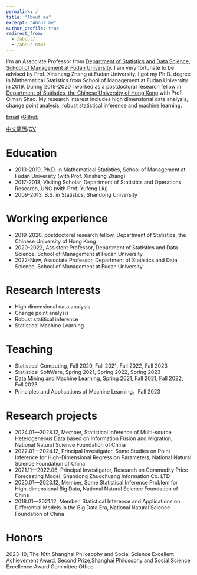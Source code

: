 ```yaml
---
permalink: /
title: "About me"
excerpt: "About me"
author_profile: true
redirect_from: 
  - /about/
  - /about.html
---
```


I'm an Associate Professor from [Department of Statistics and Data Science](https://www.fdsm.fudan.edu.cn/AboutUs/preview.html?uid=012128), [School of Management at Fudan University]( https://www.fdsm.fudan.edu.cn). I am very fortunate to be advised by Prof. Xinsheng Zhang at Fudan University. I got my Ph.D. degree in Mathematical Statistics from School of Management at Fudan University in 2019. During 2019-2020 I worked as a postdoctoral research fellow in [Department of Statistics, the Chinese University of Hong Kong](https://www.sta.cuhk.edu.hk) with Prof. Qiman Shao. My research interest includes high dimensional data analysis, change point analysis, robust statistical inference and machine learning. 


[Email](mailto:bin_liu@fudan.edu.cn) /[Github](https://github.com/liubin0145/liubin0145.github.io)

[中文简历](https://liubin0145.github.io//files/cv.pdf)/[CV](https://liubin0145.github.io//files/CV-FDSM.pdf)

Education
======
* 2013-2019, Ph.D. in Mathematical Statistics, School of Management at Fudan University (with Prof. Xinsheng Zhang)
* 2017-2018, Visiting Scholar, Department of Statistics and Operations Research, UNC (with Prof. Yufeng Liu)
* 2009-2013, B.S. in Statistics, Shandong University


Working experience
======
* 2019-2020, postdoctoral research fellow, Department of Statistics, the Chinese University of Hong Kong
* 2020-2022, Assistent Professor, Department of Statistics and Data Science, School of Management at Fudan University
* 2022-Now, Associate Professor, Department of Statistics and Data Science, School of Management at Fudan University

Research Interests
======
 * High dimensional data analysis
 * Change point analysis
 * Robust statitical inference
 * Statistical Machine Learning

Teaching
======
* Statistical Computing, Fall 2020, Fall 2021, Fall 2022, Fall 2023
* Statistical SoftWare, Spring 2021, Spring 2022, Spring 2023
* Data Mining and Machine Learning, Spring 2021, Fall 2021, Fall 2022, Fall 2023
* Principles and Applications of Machine Learning，Fall 2023


Research projects
======
* 2024.01—2028.12, Member, Statistical Inference of Multi-source Heterogeneous Data based on Information Fusion and Migration, National Natural Science Foundation of China
* 2022.01—2024.12, Principal Investigator, Some Studies on Point Inference for High-Dimensional Regression Parameters, National Natural Science Foundation of China
* 2021.11—2022.06, Principal Investigator, Research on Commodity Price Forecasting Model, Shandong Zhuochuang Information Co. LTD
* 2020.01—2023.12, Member, Some Statistical Inference Problem for High-dimensional Big Data, National Natural Science Foundation of China
* 2018.01—2021.12, Member, Statistical Inference and Applications on Differential Models in the Big Data Era, National Natural Science Foundation of China

Honors
=====
2023-10, The 16th Shanghai Philosophy and Social Science Excellent Achievement Award, Second Prize,Shanghai Philosophy and Social Science Excellence Award Committee Office
